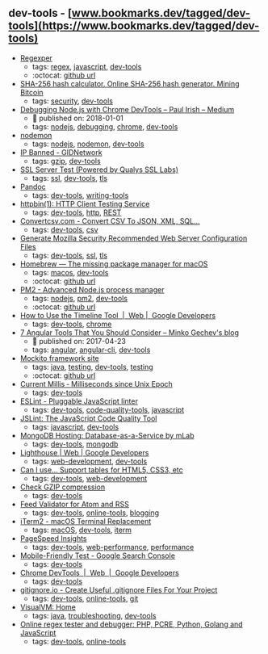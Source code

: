 dev-tools - [www.bookmarks.dev/tagged/dev-tools](https://www.bookmarks.dev/tagged/dev-tools)
---
* [Regexper](https://regexper.com/)
    * tags: [regex](../tags/regex.md), [javascript](../tags/javascript.md), [dev-tools](../tags/dev-tools.md)
    * :octocat: [github url](https://github.com/javallone/regexper-static)
* [SHA-256 hash calculator. Online SHA-256 hash generator. Mining Bitcoin](http://www.xorbin.com/tools/sha256-hash-calculator)
    * tags: [security](../tags/security.md), [dev-tools](../tags/dev-tools.md)
* [Debugging Node.js with Chrome DevTools – Paul Irish – Medium](https://medium.com/@paul_irish/debugging-node-js-nightlies-with-chrome-devtools-7c4a1b95ae27)
    * :calendar: published on: 2018-01-01
    * tags: [nodejs](../tags/nodejs.md), [debugging](../tags/debugging.md), [chrome](../tags/chrome.md), [dev-tools](../tags/dev-tools.md)
* [nodemon](https://nodemon.io/)
    * tags: [nodejs](../tags/nodejs.md), [nodemon](../tags/nodemon.md), [dev-tools](../tags/dev-tools.md)
* [IP Banned - GIDNetwork](http://www.gidnetwork.com/tools/gzip-test.php)
    * tags: [gzip](../tags/gzip.md), [dev-tools](../tags/dev-tools.md)
* [SSL Server Test (Powered by Qualys SSL Labs)](https://www.ssllabs.com/ssltest/analyze.html)
    * tags: [ssl](../tags/ssl.md), [dev-tools](../tags/dev-tools.md), [tls](../tags/tls.md)
* [Pandoc](http://pandoc.org/)
    * tags: [dev-tools](../tags/dev-tools.md), [writing-tools](../tags/writing-tools.md)
* [httpbin(1): HTTP Client Testing Service](https://httpbin.org/)
    * tags: [dev-tools](../tags/dev-tools.md), [http](../tags/http.md), [REST](../tags/REST.md)
* [Convertcsv.com - Convert CSV To JSON, XML, SQL...](http://www.convertcsv.com/)
    * tags: [dev-tools](../tags/dev-tools.md), [csv](../tags/csv.md)
* [Generate Mozilla Security Recommended Web Server Configuration Files](https://mozilla.github.io/server-side-tls/ssl-config-generator/)
    * tags: [dev-tools](../tags/dev-tools.md), [ssl](../tags/ssl.md), [tls](../tags/tls.md)
* [Homebrew — The missing package manager for macOS](https://brew.sh/)
    * tags: [macos](../tags/macos.md), [dev-tools](../tags/dev-tools.md)
    * :octocat: [github url](https://github.com/Homebrew/brew/)
* [PM2 - Advanced Node.js process manager](http://pm2.io/)
    * tags: [nodejs](../tags/nodejs.md), [pm2](../tags/pm2.md), [dev-tools](../tags/dev-tools.md)
    * :octocat: [github url](https://github.com/Unitech/pm2)
* [How to Use the Timeline Tool  |  Web |  Google Developers](https://developers.google.com/web/tools/chrome-devtools/evaluate-performance/timeline-tool)
    * tags: [dev-tools](../tags/dev-tools.md), [chrome](../tags/chrome.md)
* [7 Angular Tools That You Should Consider – Minko Gechev's blog](http://blog.mgechev.com/2017/04/23/angular-tooling-codelyzer-angular-cli-ngrev/)
    * :calendar: published on: 2017-04-23
    * tags: [angular](../tags/angular.md), [angular-cli](../tags/angular-cli.md), [dev-tools](../tags/dev-tools.md)
* [Mockito framework site](http://site.mockito.org/)
    * tags: [java](../tags/java.md), [testing](../tags/testing.md), [dev-tools](../tags/dev-tools.md), [testing](../tags/testing.md)
    * :octocat: [github url](https://github.com/mockito/mockito)
* [Current Millis ‐ Milliseconds since Unix Epoch](https://currentmillis.com/)
    * tags: [dev-tools](../tags/dev-tools.md)
* [ESLint - Pluggable JavaScript linter](http://eslint.org/)
    * tags: [dev-tools](../tags/dev-tools.md), [code-quality-tools](../tags/code-quality-tools.md), [javascript](../tags/javascript.md)
* [JSLint: The JavaScript Code Quality Tool](http://jslint.com/)
    * tags: [javascript](../tags/javascript.md), [dev-tools](../tags/dev-tools.md)
* [MongoDB Hosting: Database-as-a-Service by mLab](https://mlab.com/)
    * tags: [dev-tools](../tags/dev-tools.md), [mongodb](../tags/mongodb.md)
* [Lighthouse | Web | Google Developers](https://developers.google.com/web/tools/lighthouse/)
    * tags: [web-development](../tags/web-development.md), [dev-tools](../tags/dev-tools.md)
* [Can I use... Support tables for HTML5, CSS3, etc](http://caniuse.com/)
    * tags: [dev-tools](../tags/dev-tools.md), [web-development](../tags/web-development.md)
* [Check GZIP compression](https://checkgzipcompression.com/)
    * tags: [dev-tools](../tags/dev-tools.md)
* [Feed Validator for Atom and RSS](http://www.feedvalidator.org/)
    * tags: [dev-tools](../tags/dev-tools.md), [online-tools](../tags/online-tools.md), [blogging](../tags/blogging.md)
* [iTerm2 - macOS Terminal Replacement](http://www.iterm2.com/)
    * tags: [macOS](../tags/macOS.md), [dev-tools](../tags/dev-tools.md), [iterm](../tags/iterm.md)
* [PageSpeed Insights](https://developers.google.com/speed/pagespeed/insights/)
    * tags: [dev-tools](../tags/dev-tools.md), [web-performance](../tags/web-performance.md), [performance](../tags/performance.md)
* [Mobile-Friendly Test - Google Search Console](https://search.google.com/search-console/mobile-friendly)
    * tags: [dev-tools](../tags/dev-tools.md)
* [Chrome DevTools  |  Web
       |  Google Developers](https://developers.google.com/web/tools/chrome-devtools/)
    * tags: [dev-tools](../tags/dev-tools.md)
* [gitignore.io - Create Useful .gitignore Files For Your Project](https://www.gitignore.io/)
    * tags: [dev-tools](../tags/dev-tools.md), [online-tools](../tags/online-tools.md), [git](../tags/git.md)
* [VisualVM: Home](https://visualvm.github.io/)
    * tags: [java](../tags/java.md), [troubleshooting](../tags/troubleshooting.md), [dev-tools](../tags/dev-tools.md)
* [Online regex tester and debugger: PHP, PCRE, Python, Golang and JavaScript](https://regex101.com/)
    * tags: [dev-tools](../tags/dev-tools.md), [online-tools](../tags/online-tools.md)

